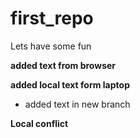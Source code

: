 # first_repo

Lets have some fun 

**added text from browser**

**added local text form laptop**

* added text in new branch 

**Local conflict**

